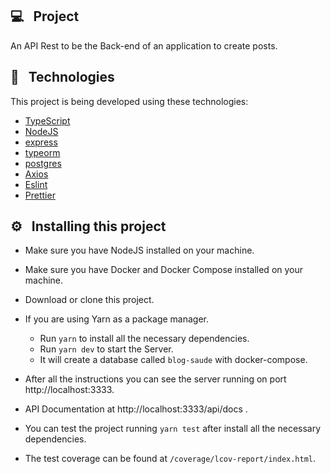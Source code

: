 ## 💻&nbsp;&nbsp; Project

An API Rest to be the Back-end of an application to create posts.

## 🚀&nbsp;&nbsp; Technologies

This project is being developed using these technologies:

- [TypeScript](https://www.typescriptlang.org/)
- [NodeJS](https://nodejs.org/en/)
- [express](https://expressjs.com/pt-br/)
- [typeorm](https://typeorm.io/)
- [postgres](https://www.postgresql.org/)
- [Axios](https://github.com/axios/axios)
- [Eslint](https://eslint.org/)
- [Prettier](https://prettier.io/)

## :gear:&nbsp;&nbsp; Installing this project

- Make sure you have NodeJS installed on your machine.
- Make sure you have Docker and Docker Compose installed on your machine.
- Download or clone this project.
- If you are using Yarn as a package manager.
  - Run `yarn` to install all the necessary dependencies.
  - Run `yarn dev` to start the Server.
  - It will create a database called `blog-saude` with docker-compose.
- After all the instructions you can see the server running on port http://localhost:3333.
- API Documentation at http://localhost:3333/api/docs .

- You can test the project running `yarn test` after install all the necessary dependencies.
- The test coverage can be found at `/coverage/lcov-report/index.html`.


